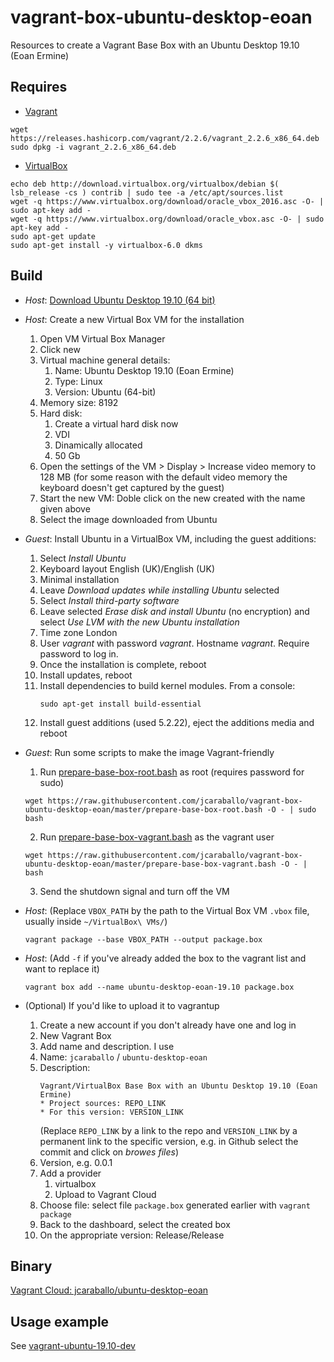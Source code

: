 # vagrant-box-ubuntu-desktop-eoan
Resources to create a Vagrant Base Box with an Ubuntu Desktop 19.10 (Eoan Ermine)

## Requires

* [Vagrant](https://www.vagrantup.com/downloads.html)
```
wget https://releases.hashicorp.com/vagrant/2.2.6/vagrant_2.2.6_x86_64.deb
sudo dpkg -i vagrant_2.2.6_x86_64.deb
```

* [VirtualBox](https://www.virtualbox.org/wiki/Linux_Downloads)
```
echo deb http://download.virtualbox.org/virtualbox/debian $( lsb_release -cs ) contrib | sudo tee -a /etc/apt/sources.list
wget -q https://www.virtualbox.org/download/oracle_vbox_2016.asc -O- | sudo apt-key add -
wget -q https://www.virtualbox.org/download/oracle_vbox.asc -O- | sudo apt-key add -
sudo apt-get update
sudo apt-get install -y virtualbox-6.0 dkms
```

## Build
* _Host_: [Download Ubuntu Desktop 19.10 (64 bit)](https://www.ubuntu.com/download/desktop)
* _Host_: Create a new Virtual Box VM for the installation
  1. Open VM Virtual Box Manager
  2. Click new
  3. Virtual machine general details:
     1. Name: Ubuntu Desktop 19.10 (Eoan Ermine)
     2. Type: Linux
     3. Version: Ubuntu (64-bit)
  4. Memory size: 8192
  5. Hard disk:
     1. Create a virtual hard disk now
     2. VDI
     3. Dinamically allocated
     4. 50 Gb
  6. Open the settings of the VM > Display > Increase video memory to 128 MB
     (for some reason with the default video memory the keyboard doesn't get captured
     by the guest)
  7. Start the new VM: Doble click on the new created with the name given above
  8. Select the image downloaded from Ubuntu
* _Guest_: Install Ubuntu in a VirtualBox VM, including the guest additions:
  1. Select _Install Ubuntu_
  2. Keyboard layout English (UK)/English (UK)  
  3. Minimal installation
  4. Leave _Download updates while installing Ubuntu_ selected
  5. Select _Install third-party software_
  6. Leave selected _Erase disk and install Ubuntu_ (no encryption) and select _Use LVM with the new Ubuntu installation_
  7. Time zone London
  8. User _vagrant_ with password _vagrant_. Hostname _vagrant_. Require password to log in.
  9. Once the installation is complete, reboot
  10. Install updates, reboot
  11. Install dependencies to build kernel modules. From a console:
      ```
      sudo apt-get install build-essential
      ```
  12. Install guest additions (used 5.2.22), eject the additions media and reboot

* _Guest_: Run some scripts to make the image Vagrant-friendly
  1. Run [prepare-base-box-root.bash](prepare-base-box-root.bash) as root (requires password for sudo)
  ```
  wget https://raw.githubusercontent.com/jcaraballo/vagrant-box-ubuntu-desktop-eoan/master/prepare-base-box-root.bash -O - | sudo bash
  ```
  2. Run [prepare-base-box-vagrant.bash](prepare-base-box-vagrant.bash) as the vagrant user
  ```
  wget https://raw.githubusercontent.com/jcaraballo/vagrant-box-ubuntu-desktop-eoan/master/prepare-base-box-vagrant.bash -O - | bash
  ```
  3. Send the shutdown signal and turn off the VM

* _Host_:
  (Replace `VBOX_PATH` by the path to the Virtual Box VM `.vbox` file, usually inside `~/VirtualBox\ VMs/`)
  ```
  vagrant package --base VBOX_PATH --output package.box
  ```

* _Host_:
  (Add `-f` if you've already added the box to the vagrant list and want to
  replace it)
  ```
  vagrant box add --name ubuntu-desktop-eoan-19.10 package.box
  ```

* (Optional) If you'd like to upload it to vagrantup
  1. Create a new account if you don't already have one and log in
  2. New Vagrant Box
  3. Add name and description. I use
    1. Name: `jcaraballo` / `ubuntu-desktop-eoan`
    2. Description:
       ```
       Vagrant/VirtualBox Base Box with an Ubuntu Desktop 19.10 (Eoan Ermine)
       * Project sources: REPO_LINK
       * For this version: VERSION_LINK
       ```
       (Replace `REPO_LINK` by a link to the repo and `VERSION_LINK` by a permanent
       link to the specific version, e.g. in Github select the commit and click
       on _browes files_)
  4. Version, e.g. 0.0.1
  5. Add a provider
     1. virtualbox
     2. Upload to Vagrant Cloud
  6. Choose file: select file `package.box` generated earlier with `vagrant package`
  7. Back to the dashboard, select the created box
  8. On the appropriate version: Release/Release


## Binary
[Vagrant Cloud: jcaraballo/ubuntu-desktop-eoan](https://app.vagrantup.com/jcaraballo/boxes/ubuntu-desktop-eoan)

## Usage example
See [vagrant-ubuntu-19.10-dev](https://github.com/jcaraballo/vagrant-ubuntu-19.10-dev)
